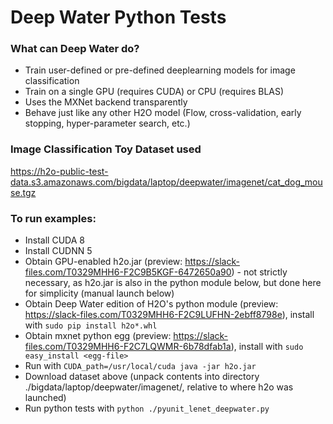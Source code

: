 # Deep Water Python Tests

### What can Deep Water do?
* Train user-defined or pre-defined deeplearning models for image classification
* Train on a single GPU (requires CUDA) or CPU (requires BLAS) 
* Uses the MXNet backend transparently
* Behave just like any other H2O model (Flow, cross-validation, early stopping, hyper-parameter search, etc.)

### Image Classification Toy Dataset used
https://h2o-public-test-data.s3.amazonaws.com/bigdata/laptop/deepwater/imagenet/cat_dog_mouse.tgz

### To run examples:
* Install CUDA 8
* Install CUDNN 5
* Obtain GPU-enabled h2o.jar (preview: https://slack-files.com/T0329MHH6-F2C9B5KGF-6472650a90) - not strictly necessary, as h2o.jar is also in the python module below, but done here for simplicity (manual launch below)
* Obtain Deep Water edition of H2O's python module (preview: https://slack-files.com/T0329MHH6-F2C9LUFHN-2ebff8798e), install with `sudo pip install h2o*.whl`
* Obtain mxnet python egg (preview: https://slack-files.com/T0329MHH6-F2C7LQWMR-6b78dfab1a), install with `sudo easy_install <egg-file>`
* Run with `CUDA_path=/usr/local/cuda java -jar h2o.jar`
* Download dataset above (unpack contents into directory ./bigdata/laptop/deepwater/imagenet/<here>, relative to where h2o was launched)
* Run python tests with `python ./pyunit_lenet_deepwater.py`
